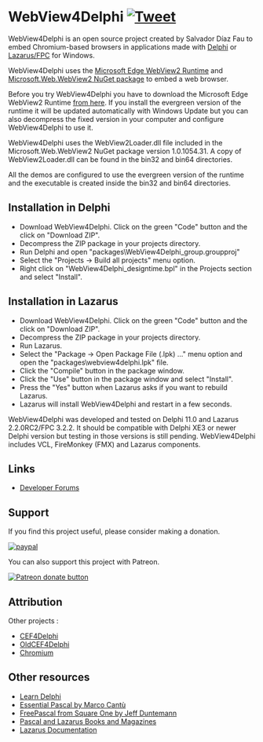 # WebView4Delphi [![Tweet](https://img.shields.io/twitter/url/http/shields.io.svg?style=social)](https://twitter.com/intent/tweet?text=Use%20WebView4Delphi%20to%20embed%20Chromium-based%20browsers%20in%20your%20application&url=https://github.com/salvadordf/WebView4Delphi&via=briskbard&hashtags=WebView4Delphi,delphi,lazarus,fpc)
WebView4Delphi is an open source project created by Salvador Díaz Fau to embed Chromium-based browsers in applications made with [Delphi](https://www.embarcadero.com/products/delphi/starter) or [Lazarus/FPC](https://www.lazarus-ide.org/) for Windows.

WebView4Delphi uses the [Microsoft Edge WebView2 Runtime](https://docs.microsoft.com/en-us/microsoft-edge/webview2/) and [Microsoft.Web.WebView2 NuGet package](https://www.nuget.org/packages/Microsoft.Web.WebView2) to embed a web browser. 

Before you try WebView4Delphi you have to download the Microsoft Edge WebView2 Runtime [from here](https://developer.microsoft.com/en-us/microsoft-edge/webview2/#download-section). If you install the evergreen version of the runtime it will be updated automatically with Windows Update but you can also decompress the fixed version in your computer and configure WebView4Delphi to use it.

WebView4Delphi uses the WebView2Loader.dll file included in the Microsoft.Web.WebView2 NuGet package version 1.0.1054.31. A copy of WebView2Loader.dll can be found in the bin32 and bin64 directories.

All the demos are configured to use the evergreen version of the runtime and the executable is created inside the bin32 and bin64 directories.

## Installation in Delphi
* Download WebView4Delphi. Click on the green "Code" button and the click on "Download ZIP".
* Decompress the ZIP package in your projects directory.
* Run Delphi and open "packages\WebView4Delphi_group.groupproj"
* Select the "Projects -> Build all projects" menu option.
* Right click on "WebView4Delphi_designtime.bpl" in the Projects section and select "Install".

## Installation in Lazarus
* Download WebView4Delphi. Click on the green "Code" button and the click on "Download ZIP".
* Decompress the ZIP package in your projects directory.
* Run Lazarus.
* Select the "Package -> Open Package File (.lpk) ..." menu option and open the "packages\webview4delphi.lpk" file.
* Click the "Compile" button in the package window.
* Click the "Use" button in the package window and select "Install".
* Press the "Yes" button when Lazarus asks if you want to rebuild Lazarus.
* Lazarus will install WebView4Delphi and restart in a few seconds.

WebView4Delphi was developed and tested on Delphi 11.0 and Lazarus 2.2.0RC2/FPC 3.2.2. It should be compatible with Delphi XE3 or newer Delphi version but testing in those versions is still pending. WebView4Delphi includes VCL, FireMonkey (FMX) and Lazarus components.

## Links
* [Developer Forums](https://www.briskbard.com/forum)

## Support
If you find this project useful, please consider making a donation.

[![paypal](https://www.paypalobjects.com/en_US/i/btn/btn_donateCC_LG.gif)](https://www.paypal.com/cgi-bin/webscr?cmd=_s-xclick&hosted_button_id=FTSD2CCGXTD86)

You can also support this project with Patreon.

<a href="https://patreon.com/salvadordf"><img src="https://c5.patreon.com/external/logo/become_a_patron_button.png" alt="Patreon donate button" /></a>

## Attribution
Other projects :
* [CEF4Delphi](https://github.com/salvadordf/CEF4Delphi) 
* [OldCEF4Delphi](https://github.com/salvadordf/OldCEF4Delphi) 
* [Chromium](https://chromium.googlesource.com/chromium/src/)

## Other resources
* [Learn Delphi](https://learndelphi.org/)
* [Essential Pascal by Marco Cantù](https://www.marcocantu.com/epascal/)
* [FreePascal from Square One by Jeff Duntemann](http://www.copperwood.com/pub/FreePascalFromSquareOne.pdf)
* [Pascal and Lazarus Books and Magazines](https://wiki.freepascal.org/Pascal_and_Lazarus_Books_and_Magazines)
* [Lazarus Documentation](https://wiki.freepascal.org/Lazarus_Documentation)
